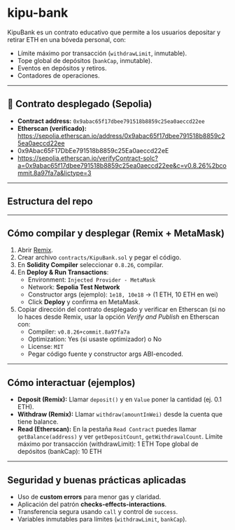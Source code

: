 # kipu-bank

KipuBank es un contrato educativo que permite a los usuarios depositar y retirar ETH en una bóveda personal, con:
- Límite máximo por transacción (`withdrawLimit`, inmutable).
- Tope global de depósitos (`bankCap`, inmutable).
- Eventos en depósitos y retiros.
- Contadores de operaciones.

---

## 📌 Contrato desplegado (Sepolia)
- **Contract address:** `0x9abac65f17dbee791518b8859c25ea0aeccd22ee`  
- **Etherscan (verificado):** https://sepolia.etherscan.io/address/0x9abac65f17dbee791518b8859c25ea0aeccd22ee
- 0x9Abac65F17DbEe791518b8859c25Ea0aeccd22eE
- https://sepolia.etherscan.io/verifyContract-solc?a=0x9abac65f17dbee791518b8859c25ea0aeccd22ee&c=v0.8.26%2bcommit.8a97fa7a&lictype=3

---

## Estructura del repo

---

## Cómo compilar y desplegar (Remix + MetaMask)
1. Abrir [Remix](https://remix.ethereum.org).  
2. Crear archivo `contracts/KipuBank.sol` y pegar el código.  
3. En **Solidity Compiler** seleccionar `0.8.26`, compilar.  
4. En **Deploy & Run Transactions**:
   - Environment: `Injected Provider - MetaMask`
   - Network: **Sepolia Test Network**
   - Constructor args (ejemplo): `1e18, 10e18` → (1 ETH, 10 ETH en wei)
   - Click **Deploy** y confirma en MetaMask.
5. Copiar dirección del contrato desplegado y verificar en Etherscan (si no lo haces desde Remix, usar la opción *Verify and Publish* en Etherscan con:
   - Compiler: `v0.8.26+commit.8a97fa7a`
   - Optimization: Yes (si usaste optimizador) o No
   - License: `MIT`
   - Pegar código fuente y constructor args ABI-encoded.

---

## Cómo interactuar (ejemplos)
- **Deposit (Remix):** Llamar `deposit()` y en `Value` poner la cantidad (ej. 0.1 ETH).  
- **Withdraw (Remix):** Llamar `withdraw(amountInWei)` desde la cuenta que tiene balance.  
- **Read (Etherscan):** En la pestaña `Read Contract` puedes llamar `getBalance(address)` y ver `getDepositCount`, `getWithdrawalCount`.
Límite máximo por transacción (withdrawLimit): 1 ETH
Tope global de depósitos (bankCap): 10 ETH

---

## Seguridad y buenas prácticas aplicadas
- Uso de **custom errors** para menor gas y claridad.  
- Aplicación del patrón **checks-effects-interactions**.  
- Transferencia segura usando `call` y control de `success`.  
- Variables inmutables para límites (`withdrawLimit`, `bankCap`).

